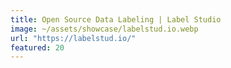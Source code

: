 ```yaml
---
title: Open Source Data Labeling | Label Studio
image: ~/assets/showcase/labelstud.io.webp
url: "https://labelstud.io/"
featured: 20
---
```

